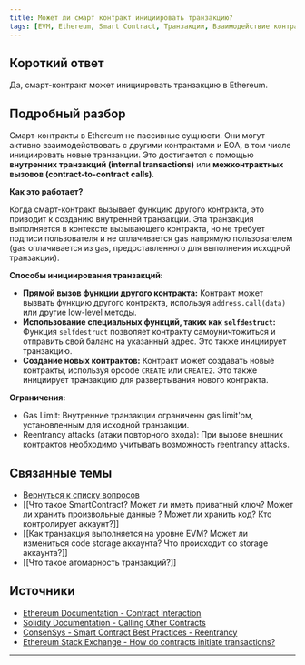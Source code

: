 ```yaml
---
title: Может ли смарт контракт инициировать транзакцию?
tags: [EVM, Ethereum, Smart Contract, Транзакции, Взаимодействие контрактов]
---
```


## Короткий ответ

Да, смарт-контракт может инициировать транзакцию в Ethereum.


## Подробный разбор

Смарт-контракты в Ethereum не пассивные сущности. Они могут активно взаимодействовать с другими контрактами и EOA,  в том числе инициировать новые транзакции.  Это достигается с помощью  **внутренних транзакций (internal transactions)**  или  **межконтрактных вызовов (contract-to-contract calls)**.

**Как это работает?**

Когда смарт-контракт вызывает функцию другого контракта, это приводит к созданию внутренней транзакции.  Эта транзакция выполняется в контексте вызывающего контракта, но не требует подписи пользователя и не оплачивается gas напрямую пользователем (gas оплачивается из gas, предоставленного для выполнения исходной транзакции).

**Способы инициирования транзакций:**

* **Прямой вызов функции другого контракта:** Контракт может вызвать функцию другого контракта, используя  `address.call(data)` или другие low-level методы.
* **Использование специальных функций, таких как `selfdestruct`:** Функция `selfdestruct` позволяет контракту самоуничтожиться и отправить свой баланс на указанный адрес.  Это также инициирует транзакцию.
* **Создание новых контрактов:** Контракт может создавать новые контракты, используя  opcode `CREATE` или `CREATE2`.  Это также инициирует транзакцию для развертывания нового контракта.


**Ограничения:**

* Gas Limit: Внутренние транзакции ограничены gas limit'ом, установленным для исходной транзакции.
* Reentrancy attacks (атаки повторного входа):  При вызове внешних контрактов необходимо учитывать возможность  reentrancy attacks.


## Связанные темы

* [Вернуться к списку вопросов](4.%20Список%20вопросов.md)
* [[Что такое SmartContract? Может ли иметь приватный ключ? Может ли хранить произвольные данные ? Может ли хранить код? Кто контролирует аккаунт?]]
* [[Как транзакция выполняется на уровне EVM? Может ли измениться code storage аккаунта? Что происходит со storage аккаунта?]]
* [[Что такое атомарность транзакций?]]


## Источники

* [Ethereum Documentation - Contract Interaction](https://ethereum.org/en/developers/docs/smart-contracts/anatomy/#contract-interaction)
* [Solidity Documentation - Calling Other Contracts](https://docs.soliditylang.org/en/v0.8.17/contracts.html#calling-other-contracts)
* [ConsenSys - Smart Contract Best Practices - Reentrancy](https://consensys.net/diligence/blog/2019/09/stop-using-soliditys-transfer-now/) 
* [Ethereum Stack Exchange - How do contracts initiate transactions?](https://ethereum.stackexchange.com/questions/3618/how-do-contracts-initiate-transactions) 


---